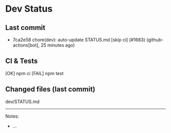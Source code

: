 # Dev Status

## Last commit
- 7ca2e58 chore(dev): auto-update STATUS.md [skip ci] (#1683) (github-actions[bot], 25 minutes ago)
## CI & Tests
[OK] npm ci
[FAIL] npm test

## Changed files (last commit)
dev/STATUS.md

---
Notes:
- ...
